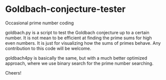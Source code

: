 # Goldbach-conjecture-tester
Occasional prime number coding 

goldbach.py is a script to test the Goldbach conjecture up to a certain number. It is not mean to be efficient at finding the prime sums for high even numbers. It is just for visualizing how the sums of primes behave. Any contribution to this code will be welcome.

goldbach4py is basically the same, but with a much better optimized approach, where we use binary search for the prime number searching.

Cheers!
